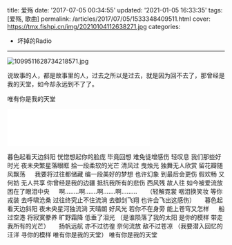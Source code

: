 title: 爱殇
date: '2017-07-05 00:34:55'
updated: '2021-01-05 16:33:35'
tags: [爱殇, 歌曲]
permalink: /articles/2017/07/05/1533348409511.html
cover: https://tmx.fishpi.cn/img/20210104112638271.jpg
categories: 
- 坏掉的Radio

---
![1099511628734218571.jpg](https://tmx.fishpi.cn/img/20210104112638271.jpg)

说故事的人，都是故事里的人，过去之所以是过去，就是因为回不去了，那曾经是我的天堂，如今却永远到不了了。

唯有你是我的天堂

<!--more-->

<iframe frameborder="no" border="0" marginwidth="0" marginheight="0" width=330 height=86 src="//music.163.com/outchain/player?type=2&id=32957786&auto=1&height=66"></iframe>

> 

暮色起看天边斜阳 恍惚想起你的脸庞
毕竟回想 难免徒增感伤 轻叹息 我们那些好时光
夜未央繁星落眼眶 拾一段柔软的光芒
清风过 曳烛光 独舞无人欣赏 留花瓣随风飘荡
&emsp;
我要将过往都储藏 编一段美好的梦想
也许幻象 到最后会更伤 假欢畅 又何妨 无人共享
你曾经是我的边疆 抵抗我所有的悲伤
西风残 故人往 如今被爱流放 困在了眼泪中央
&emsp;
啊……..啊…….啊…….啊………
&emsp;
（轻解霓裳 咽泪换笑妆 等你戎装 去呼啸沧桑
过往终究止不住流淌 去御剑飞翔 也许会飞出这感伤）
&emsp;
暮色起看天边斜阳 夜未央星河独流淌
天晴朗 好风光 若你不在身旁 能上苍穹又怎样
&emsp;
船过空港 将寂寞豢养 旷野霜降 低垂了泪光
（是谁陨落了我的太阳 是你的模样 带走我所有的光芒）
&emsp;
扬帆远航 亦不过彷徨 奈何流放 敌不过苍凉
（我要潜入回忆的汪洋 寻你的模样 唯有你是我的天堂）
唯有你是我的天堂
&emsp;
&nbsp;

